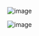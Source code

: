 ![image](https://user-images.githubusercontent.com/70198995/165827211-8ce56eaa-433d-4470-ac3b-0e2a1078361b.png)

![image](https://user-images.githubusercontent.com/70198995/165827566-98189a71-7b40-40b7-b864-814e112361ed.png)
